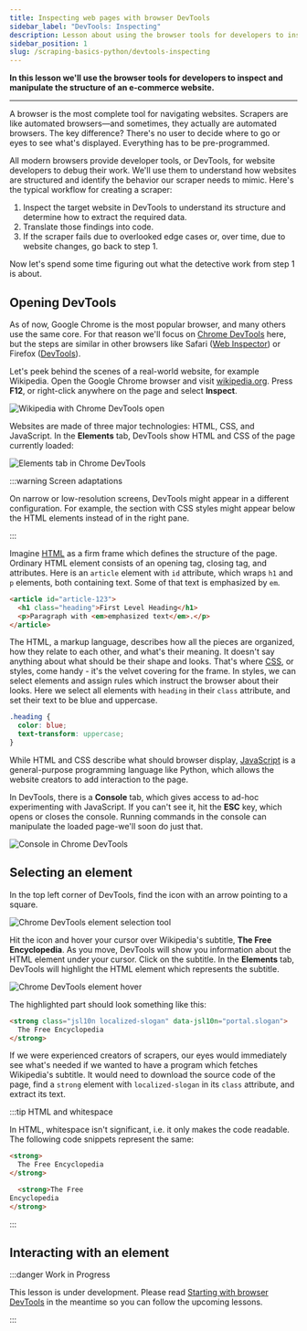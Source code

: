 ```yaml
---
title: Inspecting web pages with browser DevTools
sidebar_label: "DevTools: Inspecting"
description: Lesson about using the browser tools for developers to inspect and manipulate the structure of an e-commerce website.
sidebar_position: 1
slug: /scraping-basics-python/devtools-inspecting
---
```


**In this lesson we'll use the browser tools for developers to inspect and manipulate the structure of an e-commerce website.**

---

A browser is the most complete tool for navigating websites. Scrapers are like automated browsers—and sometimes, they actually are automated browsers. The key difference? There's no user to decide where to go or eyes to see what's displayed. Everything has to be pre-programmed.

All modern browsers provide developer tools, or DevTools, for website developers to debug their work. We'll use them to understand how websites are structured and identify the behavior our scraper needs to mimic. Here's the typical workflow for creating a scraper:

1. Inspect the target website in DevTools to understand its structure and determine how to extract the required data.
1. Translate those findings into code.
1. If the scraper fails due to overlooked edge cases or, over time, due to website changes, go back to step 1.

Now let's spend some time figuring out what the detective work from step 1 is about.

## Opening DevTools

As of now, Google Chrome is the most popular browser, and many others use the same core. For that reason we'll focus on [Chrome DevTools](https://developer.chrome.com/docs/devtools) here, but the steps are similar in other browsers like Safari ([Web Inspector](https://developer.apple.com/documentation/safari-developer-tools/web-inspector)) or Firefox ([DevTools](https://firefox-source-docs.mozilla.org/devtools-user/)).

Let's peek behind the scenes of a real-world website, for example Wikipedia. Open the Google Chrome browser and visit [wikipedia.org](https://www.wikipedia.org/). Press **F12**, or right-click anywhere on the page and select **Inspect**.

![Wikipedia with Chrome DevTools open](./images/devtools-wikipedia.png)

Websites are made of three major technologies: HTML, CSS, and JavaScript. In the **Elements** tab, DevTools show HTML and CSS of the page currently loaded:

![Elements tab in Chrome DevTools](./images/devtools-elements-tab.png)

:::warning Screen adaptations

On narrow or low-resolution screens, DevTools might appear in a different configuration. For example, the section with CSS styles might appear below the HTML elements instead of in the right pane.

:::

Imagine [HTML](https://developer.mozilla.org/en-US/docs/Learn/HTML) as a firm frame which defines the structure of the page. Ordinary HTML element consists of an opening tag, closing tag, and attributes. Here is an `article` element with `id` attribute, which wraps `h1` and `p` elements, both containing text. Some of that text is emphasized by `em`.

```html
<article id="article-123">
  <h1 class="heading">First Level Heading</h1>
  <p>Paragraph with <em>emphasized text</em>.</p>
</article>
```

The HTML, a markup language, describes how all the pieces are organized, how they relate to each other, and what's their meaning. It doesn't say anything about what should be their shape and looks. That's where [CSS](https://developer.mozilla.org/en-US/docs/Learn/CSS), or styles, come handy - it's the velvet covering for the frame. In styles, we can select elements and assign rules which instruct the browser about their looks. Here we select all elements with `heading` in their `class` attribute, and set their text to be blue and uppercase.

```css
.heading {
  color: blue;
  text-transform: uppercase;
}
```

While HTML and CSS describe what should browser display, [JavaScript](https://developer.mozilla.org/en-US/docs/Learn/JavaScript) is a general-purpose programming language like Python, which allows the website creators to add interaction to the page.

In DevTools, there is a **Console** tab, which gives access to ad-hoc experimenting with JavaScript. If you can't see it, hit the **ESC** key, which opens or closes the console. Running commands in the console can manipulate the loaded page-we'll soon do just that.

![Console in Chrome DevTools](./images/devtools-console.png)

## Selecting an element

In the top left corner of DevTools, find the icon with an arrow pointing to a square.

![Chrome DevTools element selection tool](./images/devtools-element-selection.png)

Hit the icon and hover your cursor over Wikipedia's subtitle, **The Free Encyclopedia**. As you move, DevTools will show you information about the HTML element under your cursor. Click on the subtitle. In the **Elements** tab, DevTools will highlight the HTML element which represents the subtitle.

![Chrome DevTools element hover](./images/devtools-hover.png)

The highlighted part should look something like this:

```html
<strong class="jsl10n localized-slogan" data-jsl10n="portal.slogan">
  The Free Encyclopedia
</strong>
```

If we were experienced creators of scrapers, our eyes would immediately see what's needed if we wanted to have a program which fetches Wikipedia's subtitle. It would need to download the source code of the page, find a `strong` element with `localized-slogan` in its `class` attribute, and extract its text.

:::tip HTML and whitespace

In HTML, whitespace isn't significant, i.e. it only makes the code readable. The following code snippets represent the same:

```html
<strong>
  The Free Encyclopedia
</strong>
```

```html
  <strong>The Free
Encyclopedia
</strong>
```

:::

## Interacting with an element

:::danger Work in Progress

This lesson is under development. Please read [Starting with browser DevTools](../scraping_basics_javascript/data_extraction/browser_devtools.md) in the meantime so you can follow the upcoming lessons.

:::
